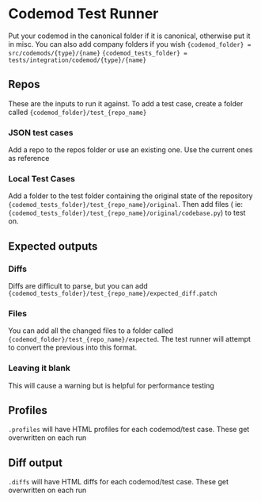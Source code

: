 # Codemod Test Runner

Put your codemod in the canonical folder if it is canonical, otherwise put it in misc.
You can also add company folders if you wish
`{codemod_folder} = src/codemods/{type}/{name}`
`{codemod_tests_folder} = tests/integration/codemod/{type}/{name}`

## Repos

These are the inputs to run it against.
To add a test case, create a folder called `{codemod_folder}/test_{repo_name}`

### JSON test cases

Add a repo to the repos folder or use an existing one. Use the current ones as reference

### Local Test Cases

Add a folder to the test folder containing the original state of the repository
`{codemod_tests_folder}/test_{repo_name}/original`. Then add files (
ie: `{codemod_tests_folder}/test_{repo_name}/original/codebase.py`) to test on.

## Expected outputs

### Diffs

Diffs are difficult to parse, but you can add `{codemod_tests_folder}/test_{repo_name}/expected_diff.patch`

### Files

You can add all the changed files to a folder called `{codemod_folder}/test_{repo_name}/expected`. The test runner will attempt to
convert the previous into this format.

### Leaving it blank

This will cause a warning but is helpful for performance testing

## Profiles

`.profiles` will have HTML profiles for each codemod/test case. These get overwritten on each run

## Diff output

`.diffs` will have HTML diffs for each codemod/test case. These get overwritten on each run
